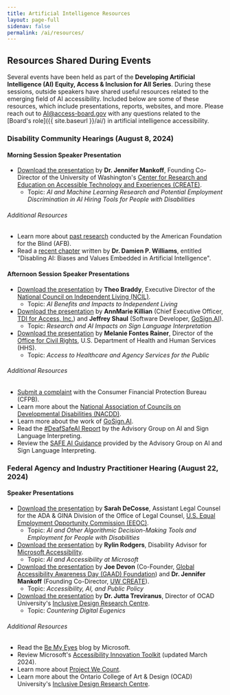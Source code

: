 ```yaml
---
title: Artificial Intelligence Resources
layout: page-full
sidenav: false
permalink: /ai/resources/
--- 
```

## Resources Shared During Events

Several events have been held as part of the **Developing Artificial Intelligence (AI) Equity, Access & Inclusion for All Series**. During these sessions, outside speakers have shared useful resources related to the emerging field of AI accessibility. Included below are some of these resources, which include presentations, reports, websites, and more. Please reach out to [AI@access-board.gov](mailto:AI@access-board.gov) with any questions related to the [Board's role]({{ site.baseurl }}/ai/) in artificial intelligence accessibility.

### Disability Community Hearings (August 8, 2024)

#### Morning Session Speaker Presentation

- [Download the presentation](https://www.access-board.gov/ai/) by **Dr. Jennifer Mankoff**, Founding Co-Director of the University of Washington's [Center for Research and Education on Accessible Technology and Experiences (CREATE)](https://create.uw.edu/).
  - Topic: _AI and Machine Learning Research and Potential Employment Discrimination in AI Hiring Tools for People with Disabilities_

###### Additional Resources

- Learn more about [past research](https://www.afb.org/research-and-initiatives/research) conducted by the American Foundation for the Blind (AFB).
- Read a [recent chapter](https://doi.org/10.4337/9781803926728.00022) written by **Dr. Damien P. Williams**, entitled "Disabling AI: Biases and Values Embedded in Artificial Intelligence".

#### Afternoon Session Speaker Presentations

- [Download the presentation](https://www.access-board.gov/ai/) by **Theo Braddy**, Executive Director of the [National Council on Independent Living (NCIL)](https://ncil.org/).
  - Topic: _AI Benefits and Impacts to Independent Living_
- [Download the presentation](https://www.access-board.gov/ai/) by **AnnMarie Killian** (Chief Executive Officer, [TDI for Access, Inc.](https://tdiforaccess.org/)) and **Jeffrey Shaul** (Software Developer, [GoSign.AI](https://www.gosign.ai/)).
  - Topic: _Research and AI Impacts on Sign Language Interpretation_
- [Download the presentation](https://www.access-board.gov/ai/) by **Melanie Fontes Rainer**, Director of the [Office for Civil Rights](https://www.hhs.gov/ocr/index.html), U.S. Department of Health and Human Services (HHS).
  - Topic: _Access to Healthcare and Agency Services for the Public_

###### Additional Resources

- [Submit a complaint](https://www.consumerfinance.gov) with the Consumer Financial Protection Bureau (CFPB).
- Learn more about the [National Association of Councils on Developmental Disabilities (NACDD)](https://nacdd.org).
- Learn more about the work of [GoSign.AI](https://www.gosign.ai/).
- Read the [#DeafSafeAI Report](https://safeaitf.org/deafsafeai) by the Advisory Group on AI and Sign Language Interpreting.
- Review the [SAFE AI Guidance](https://safeaitf.org/guidance) provided by the Advisory Group on AI and Sign Language Interpreting.

### Federal Agency and Industry Practitioner Hearing (August 22, 2024)

#### Speaker Presentations

- [Download the presentation](https://www.access-board.gov/ai/) by **Sarah DeCosse**, Assistant Legal Counsel for the ADA & GINA Division of the Office of Legal Counsel, [U.S. Equal Employment Opportunity Commission (EEOC)](https://www.eeoc.gov/).
  - Topic: _AI and Other Algorithmic Decision-Making Tools and Employment for People with Disabilities_
- [Download the presentation](https://www.access-board.gov/ai/) by **Rylin Rodgers**, Disability Advisor for [Microsoft Accessibility](https://www.microsoft.com/en-us/accessibility).
  - Topic: _AI and Accessibility at Microsoft_
- [Download the presentation](https://www.access-board.gov/ai/) by **Joe Devon** (Co-Founder, [Global Accessibility Awareness Day (GAAD) Foundation](https://gaad.foundation/)) and **Dr. Jennifer Mankoff** (Founding Co-Director, [UW CREATE](https://create.uw.edu/)).
  - Topic: _Accessibility, AI, and Public Policy_
- [Download the presentation](https://www.access-board.gov/ai/) by **Dr. Jutta Treviranus**, Director of OCAD University's [Inclusive Design Research Centre](https://idrc.ocadu.ca).
  - Topic: _Countering Digital Eugenics_

###### Additional Resources

- Read the [Be My Eyes](https://www.bemyeyes.com/blog/microsoft) blog by Microsoft.
- Review Microsoft's [Accessibility Innovation Toolkit](https://aka.ms/InnovationToolkit) (updated March 2024).
- Learn more about [Project We Count](https://wecount.inclusivedesign.ca).
- Learn more about the Ontario College of Art & Design (OCAD) University's [Inclusive Design Research Centre](https://idrc.ocadu.ca).
